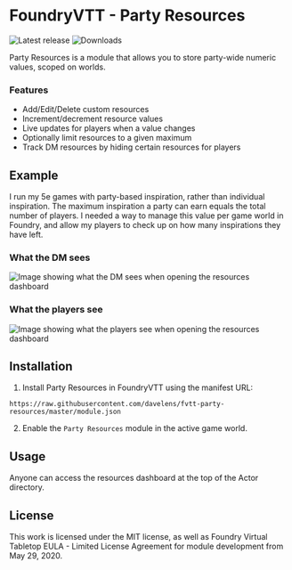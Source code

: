 # FoundryVTT - Party Resources

![Latest release](https://img.shields.io/github/v/release/davelens/fvtt-party-resources?style=for-the-badge)
![Downloads](https://img.shields.io/github/downloads/davelens/fvtt-party-resources/total?style=for-the-badge)

Party Resources is a module that allows you to store party-wide numeric values,
scoped on worlds.

### Features
* Add/Edit/Delete custom resources
* Increment/decrement resource values
* Live updates for players when a value changes
* Optionally limit resources to a given maximum
* Track DM resources by hiding certain resources for players

## Example
I run my 5e games with party-based inspiration, rather than individual
inspiration. The maximum inspiration a party can earn equals the total number of
players. I needed a way to manage this value per game world in Foundry, and
allow my players to check up on how many inspirations they have left.

### What the DM sees  
![Image showing what the DM sees when opening the resources dashboard](https://davelens.be/screenshots/party-resources-dm.jpg?t=1604960703)

### What the players see
![Image showing what the players see when opening the resources dashboard](https://davelens.be/screenshots/party-resources-players.jpg?t=1604960703)

## Installation
1. Install Party Resources in FoundryVTT using the manifest URL:
```
https://raw.githubusercontent.com/davelens/fvtt-party-resources/master/module.json
```
2. Enable the `Party Resources` module in the active game world.

## Usage
Anyone can access the resources dashboard at the top of the Actor directory.

## License
This work is licensed under the MIT license, as well as Foundry Virtual Tabletop EULA - Limited License Agreement for module development from May 29, 2020.
